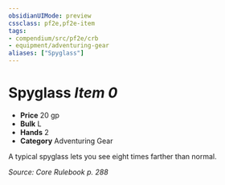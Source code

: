 ```yaml
---
obsidianUIMode: preview
cssclass: pf2e,pf2e-item
tags:
- compendium/src/pf2e/crb
- equipment/adventuring-gear
aliases: ["Spyglass"]
---
```

# Spyglass *Item 0*  

- **Price** 20 gp
- **Bulk** L
- **Hands** 2
- **Category** Adventuring Gear

A typical spyglass lets you see eight times farther than normal.

*Source: Core Rulebook p. 288*